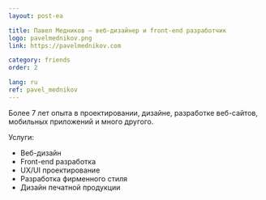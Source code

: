 ```yaml
---
layout: post-ea

title: Павел Медников — веб-дизайнер и front-end разработчик
logo: pavelmednikov.png
link: https://pavelmednikov.com

category: friends
order: 2

lang: ru
ref: pavel_mednikov
---
```


Более 7 лет опыта в проектировании, дизайне, разработке веб-сайтов, мобильных приложений и много другого.

Услуги:
  - Веб-дизайн
  - Front-end разработка
  - UX/UI проектирование
  - Разработка фирменного стиля
  - Дизайн печатной продукции